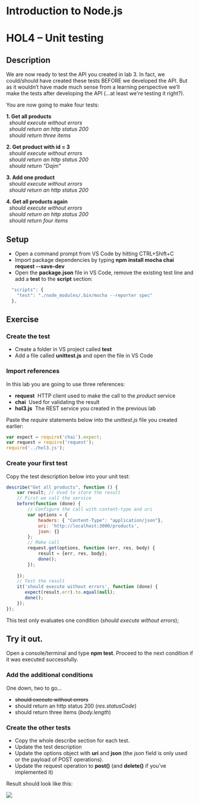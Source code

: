 # Introduction to Node.js
# HOL4 – Unit testing
## Description
We are now ready to test the API you created in lab 3. In fact, we could/should have created these tests BEFORE we developed the API. But as it wouldn’t have made much sense from a learning perspective we’ll make the tests after developing the API (...at least we're testing it right?).

You are now going to make four tests: 

**1. Get all products**  
&nbsp;&nbsp;*should execute without errors*  
&nbsp;&nbsp;*should return an http status 200*  
&nbsp;&nbsp;*should return three items*  

**2. Get product with id = 3**  
&nbsp;&nbsp;*should execute without errors*  
&nbsp;&nbsp;*should return an http status 200*  
&nbsp;&nbsp;*should return "Dajm"*  

**3. Add one product**  
&nbsp;&nbsp;*should execute without errors*  
&nbsp;&nbsp;*should return an http status 200*  

**4. Get all products again**  
&nbsp;&nbsp;*should execute without errors*  
&nbsp;&nbsp;*should return an http status 200*  
&nbsp;&nbsp;*should return four items*  

## Setup
* Open a command prompt from VS Code by hitting CTRL+Shift+C
* Import package dependencies by typing **npm install mocha chai request --save-dev**
* Open the **package.json** file in VS Code, remove the existing test line and add a **test** to the **script** section:
```js
  "scripts": {
    "test": "./node_modules/.bin/mocha --reporter spec" 
  },
```

## Exercise
### Create the test
* Create a folder in VS project called **test**
* Add a file called **unittest.js** and open the file in VS Code

### Import references
In this lab you are going to use three references:
* **request**&nbsp;&nbsp;HTTP client used to make the call to the *product* service
* **chai**&nbsp;&nbsp;Used for validating the result
* **hol3.js**&nbsp;&nbsp;The REST service you created in the previous lab 

Paste the *require* statements below into the *unittest.js* file you created earlier: 
```js
var expect = require('chai').expect;
var request = require('request');
require('../hol3.js');
```

### Create your first test
Copy the test description below into your unit test:
```js
describe("Get all products", function () {
    var result; // Used to store the result
    // First we call the service
    before(function (done) {
        // Configure the call with content-type and uri
        var options = {
            headers: { "Content-Type": "application/json"},
            uri: 'http://localhost:3000/products',
            json: {}
        };
        // Make call
        request.get(options, function (err, res, body) {
            result = {err, res, body};
            done();
        });
        
    });
    // Test the result
    it('should execute without errors', function (done) {
       expect(result.err).to.equal(null);
       done();
    });
});
```
This test only evaluates one condition (*should execute without errors*);

## Try it out.
Open a console/terminal and type **npm test**. Proceed to the next condition if it was executed successfully.

### Add the additional conditions
One down, two to go...

* ~~should execute without errors~~
* should return an http status 200 (*res.statusCode*)
* should return three items (*body.length*)

### Create the other tests
* Copy the whole describe section for each test. 
* Update the test description
* Update the options object with **uri** and **json** (the json field is only used or the payload of POST operations).
* Update the request operation to **post()** (and **delete()** if you’ve implemented it) 

Result should look like this:

<img src="http://microservicebus.blob.core.windows.net/sample/hol4.jpg"/>
